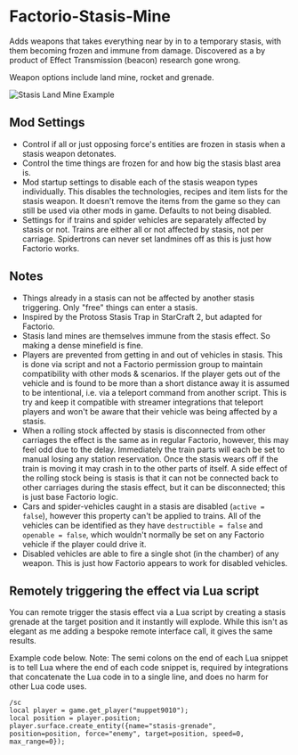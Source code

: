 # Factorio-Stasis-Mine
Adds weapons that takes everything near by in to a temporary stasis, with them becoming frozen and immune from damage. Discovered as a by product of Effect Transmission (beacon) research gone wrong.

Weapon options include land mine, rocket and grenade.

![Stasis Land Mine Example](https://media.giphy.com/media/feaLga7G7lBaGcluQt/giphy.gif)



Mod Settings
------------

- Control if all or just opposing force's entities are frozen in stasis when a stasis weapon detonates.
- Control the time things are frozen for and how big the stasis blast area is.
- Mod startup settings to disable each of the stasis weapon types individually. This disables the technologies, recipes and item lists for the stasis weapon. It doesn't remove the items from the game so they can still be used via other mods in game. Defaults to not being disabled.
- Settings for if trains and spider vehicles are separately affected by stasis or not. Trains are either all or not affected by stasis, not per carriage. Spidertrons can never set landmines off as this is just how Factorio works.



Notes
-----

- Things already in a stasis can not be affected by another stasis triggering. Only "free" things can enter a stasis.
- Inspired by the Protoss Stasis Trap in StarCraft 2, but adapted for Factorio.
- Stasis land mines are themselves immune from the stasis effect. So making a dense minefield is fine.
- Players are prevented from getting in and out of vehicles in stasis. This is done via script and not a Factorio permission group to maintain compatibility with other mods & scenarios. If the player gets out of the vehicle and is found to be more than a short distance away it is assumed to be intentional, i.e. via a teleport command from another script. This is try and keep it compatible with streamer integrations that teleport players and won't be aware that their vehicle was being affected by a stasis.
- When a rolling stock affected by stasis is disconnected from other carriages the effect is the same as in regular Factorio, however, this may feel odd due to the delay. Immediately the train parts will each be set to manual losing any station reservation. Once the stasis wears off if the train is moving it may crash in to the other parts of itself. A side effect of the rolling stock being is stasis is that it can not be connected back to other carriages during the stasis effect, but it can be disconnected; this is just base Factorio logic.
- Cars and spider-vehicles caught in a stasis are disabled (`active = false`), however this property can't be applied to trains. All of the vehicles can be identified as they have `destructible = false` and `openable = false`, which wouldn't normally be set on any Factorio vehicle if the player could drive it.
- Disabled vehicles are able to fire a single shot (in the chamber) of any weapon. This is just how Factorio appears to work for disabled vehicles.



Remotely triggering the effect via Lua script
---------------------------------------------

You can remote trigger the stasis effect via a Lua script by creating a stasis grenade at the target position and it instantly will explode. While this isn't as elegant as me adding a bespoke remote interface call, it gives the same results.

Example code below.
Note: The semi colons on the end of each Lua snippet is to tell Lua where the end of each code snippet is, required by integrations that concatenate the Lua code in to a single line, and does no harm for other Lua code uses.

```
/sc
local player = game.get_player("muppet9010");
local position = player.position;
player.surface.create_entity({name="stasis-grenade", position=position, force="enemy", target=position, speed=0, max_range=0});
```